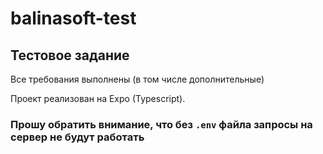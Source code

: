 # balinasoft-test

## Тестовое задание

Все требования выполнены (в том числе дополнительные)

Проект реализован на Expo (Typescript).

### Прошу обратить внимание, что без `.env` файла запросы на сервер не будут работать
